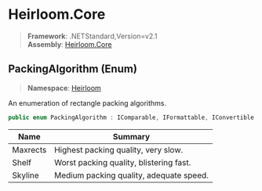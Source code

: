 # Heirloom.Core

> **Framework**: .NETStandard,Version=v2.1  
> **Assembly**: [Heirloom.Core][0]

## PackingAlgorithm (Enum)

> **Namespace**: [Heirloom][0]

An enumeration of rectangle packing algorithms.

```cs
public enum PackingAlgorithm : IComparable, IFormattable, IConvertible
```

| Name     | Summary                                 |
|----------|-----------------------------------------|
| Maxrects | Highest packing quality, very slow.     |
| Shelf    | Worst packing quality, blistering fast. |
| Skyline  | Medium packing quality, adequate speed. |

[0]: ../../Heirloom.Core.md
